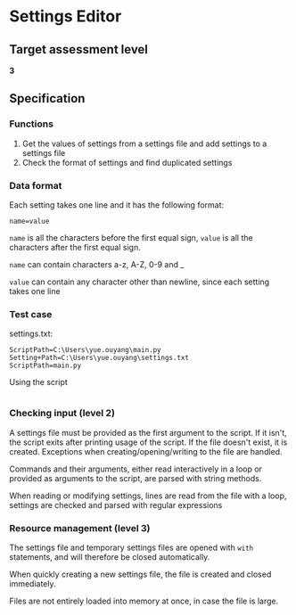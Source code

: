 # Settings Editor

## Target assessment level

**3**

## Specification

### Functions

1. Get the values of settings from a settings file and add settings to a settings file
2. Check the format of settings and find duplicated settings

### Data format

Each setting takes one line and it has the following format:

```
name=value
```

`name` is all the characters before the first equal sign, `value` is all the characters after the first equal sign.

`name` can contain characters a-z, A-Z, 0-9 and _

`value` can contain any character other than newline, since each setting takes one line

### Test case

settings.txt:

```
ScriptPath=C:\Users\yue.ouyang\main.py
Setting+Path=C:\Users\yue.ouyang\settings.txt
ScriptPath=main.py
```

Using the script

```

```

### Checking input (level 2)

A settings file must be provided as the first argument to the script. If it isn't, the script exits after printing usage of the script. If the file doesn't exist, it is created. Exceptions when creating/opening/writing to the file are handled.

Commands and their arguments, either read interactively in a loop or provided as arguments to the script, are parsed with string methods.

When reading or modifying settings, lines are read from the file with a loop, settings are checked and parsed with regular expressions

### Resource management (level 3)

The settings file and temporary settings files are opened with `with` statements, and will therefore be closed automatically.

When quickly creating a new settings file, the file is created and closed immediately.

Files are not entirely loaded into memory at once, in case the file is large.

